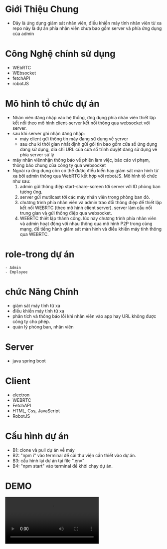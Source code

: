 # Giới Thiệu Chung
- Đây là ứng dụng giám sát nhân viên, điều khiển máy tính nhân viên từ xa
repo này là dự án phía nhân viên chưa bao gồm server và phía ứng dụng của admin
# Công Nghệ chính sử dụng
- WEbRTC
- WEbsocket
- fetchAPI
- robotJS
# Mô hình tổ chức dự án
- Nhân viên đăng nhập vào hệ thống, ứng dụng phía nhân viên thiết lập kết nối theo
mô hình client-server kết nối thông qua websocket với server.
- sau khi server ghi nhận đăng nhập: 
    + máy client gửi thông tin máy đang sử dụng về server
    + sau chu kì thời gian nhất định gửi gói tin bao gồm
    cửa sổ ứng dụng đang sử dụng, đỉa chỉ URL của cửa sổ trình duyệt đang sử dụng về
    phía server sử lý
-  máy nhân viênnhận thông báo về phiên làm việc, báo cáo vi phạm,  thông báo chung của công ty
    qua websocket
- Ngoài ra ứng dụng còn có thể được điều kiển hay giám sát màn hình từ xa bởi admin thông qua
WebRTC kết hợp với robotJS. Mô hình tổ chức như sau:
    1. admin gửi thông điệp start-share-screen tới server với ID phòng ban tương ứng.
    2. server gửi mutilcast tới các máy nhân viên trong phòng ban đó.
    3. chương trình phía nhân viên và admin trao đổi thông điệp để thiết lập kết nối WEBRTC  (theo mô hình client server).
    server làm cầu nối trung gian và gửi thông điệp qua websocket.
    4. WEBRTC thiết lập thành công. lúc này chương trình phía nhân viên và admin hoạt động với nhau thông qua mô hình P2P
    trong cùng mạng, để tiếng hành giám sát màn hình và điều khiển máy tính thông qua WEBRTC.

# role-trong dự án
    - Admin
    - Employee

# chức Năng Chính
- giám sát máy tính từ xa
- điều khiển máy tính từ xa
- phân tích và thông báo lỗi khi nhân viên vào app
 hay URL không được công ty cho phép.
- quản lý phòng ban, nhân viên
# Server
- java spring boot
# Client
- electron
- WEBRTC
- FetchAPI
- HTML, Css, JavaScript
- RobotJS

# Cấu hình dự án
- B1: clone và pull dự án về máy
- B2: "npm i" vào terminal để cài thư viện cần thiết vào dự án.
- B3: cấu hình lại dự án tại file ".env"
- B4: "npm start" vào terminal để khởi chạy dự án.

# DEMO
![Video](../Code/remote%20desktop%202024-12-17%2017-29-40.mp4)